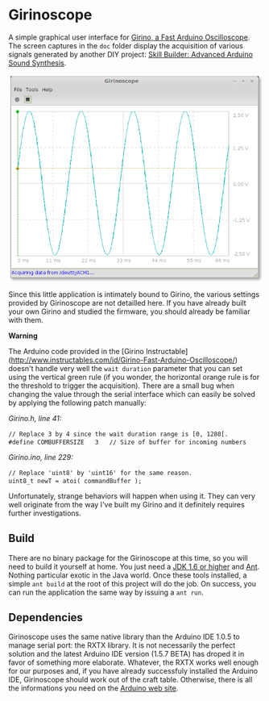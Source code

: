 Girinoscope
===========

A simple graphical user interface for
[Girino, a Fast Arduino Oscilloscope](http://www.instructables.com/id/Girino-Fast-Arduino-Oscilloscope/).
The screen captures in the `doc` folder display the acquisition of various signals generated by another DIY project:
[Skill Builder: Advanced Arduino Sound Synthesis](http://makezine.com/projects/make-35/advanced-arduino-sound-synthesis/).

![Screen capture of a sine signal acquisition](doc/sine_20kHz_a.png "Acquiring sine signal")

Since this little application is intimately bound to Girino,
the various settings provided by Girinoscope are not detailled here.
If you have already built your own Girino and studied the firmware,
you should already be familiar with them.

**Warning**

The Arduino code provided in the [Girino Instructable]
(http://www.instructables.com/id/Girino-Fast-Arduino-Oscilloscope/)
doesn't handle very well the `wait duration` parameter that you can set using the vertical green rule
(if you wonder, the horizontal orange rule is for the threshold to trigger the acquisition).
There are a small bug when changing the value through the serial interface
which can easily be solved by applying the following patch manually:

*Girino.h, line 41:*

	// Replace 3 by 4 since the wait duration range is [0, 1280[.
	#define COMBUFFERSIZE   3   // Size of buffer for incoming numbers

*Girino.ino, line 229:*

	// Replace 'uint8' by 'uint16' for the same reason.
	uint8_t newT = atoi( commandBuffer );

Unfortunately, strange behaviors will happen when using it.
They can very well originate from the way I've built my Girino
and it definitely requires further investigations.

Build
-----

There are no binary package for the Girinoscope at this time, so you will need to build it yourself at home.
You just need a [JDK 1.6 or higher](http://www.oracle.com/technetwork/java/javase/downloads/index.html)
and [Ant](http://ant.apache.org/bindownload.cgi).
Nothing particular exotic in the Java world.
Once these tools installed, a simple `ant build` at the root of this project will do the job.
On success, you can run the application the same way by issuing a `ant run`.

Dependencies
------------

Girinoscope uses the same native library than the Arduino IDE 1.0.5 to manage serial port: the RXTX library.
It is not necessarily the perfect solution
and the latest Arduino IDE version (1.5.7 BETA) has droped it in favor of something more elaborate.
Whatever, the RXTX works well enough for our purposes and, if you have already successfuly installed the Arduino IDE,
Girinoscope should work out of the craft table.
Otherwise, there is all the informations you need on the [Arduino web site](http://arduino.cc/en/Guide/HomePage).
